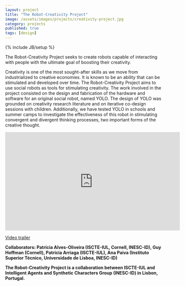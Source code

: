 ```yaml
---
layout: project
title: "The Robot-Creativity Project"
image: /assets/images/projects/creativity-project.jpg
category: projects
published: true
tags: [design]
---
```

{% include JB/setup %}

The Robot-Creativity Project seeks to create robots capable of interacting with people with the ultimate goal of boosting their creativity.

<!--more-->

Creativity is one of the most sought-after skills as we move from industrialized to creative economies. It is known to be an ability that can be stimulated and developed over time. The Robot-Creativity Project aims to use social robots as tools for stimulating creativity. The work involved in the project consisted on the design and fabrication of the hardware and software for an original social robot, named YOLO. The design of YOLO was grounded on creativity research literature and on iterative co-design sessions with children. Additionally, we have tested YOLO in schools and summer camps to investigate the effectiveness of this robot in stimulating convergent and divergent thinking processes, two important forms of the creative thought.

<iframe width="560" height="315" src="https://www.youtube.com/watch?v=BxPaOyfX3uQ&list=PLuUJZ_sqgykyabuES4FDihjj-JrkoL9Xh&index=12&t=0s" frameborder="0" allow="autoplay; encrypted-media" allowfullscreen></iframe>



[Video trailer](https://www.youtube.com/watch?v=BxPaOyfX3uQ&list=PLuUJZ_sqgykyabuES4FDihjj-JrkoL9Xh&index=12&t=0s)

**Collaborators: Patrícia Alves-Oliveira (ISCTE-IUL, Cornell, INESC-ID), Guy Hoffman (Cornell), Patrícia Arriaga (ISCTE-IUL), Ana Paiva (Instituto Superior Técnico, Universidade de Lisboa, INESC-ID)**

**The Robot-Creativity Project is a collaboration between ISCTE-IUL and Intelligent Agents and Synthetic Characters Group (INESC-ID) in Lisbon, Portugal.**





